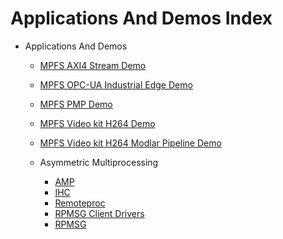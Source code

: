 # Applications And Demos Index

- Applications And Demos
  - [MPFS AXI4 Stream Demo](./mpfs-axi4-stream-demo.md)
  - [MPFS OPC-UA Industrial Edge Demo](./mpfs-opcua-industrial-edge-demo.md)
  - [MPFS PMP Demo](./mpfs-pmp-demo.md)
  - [MPFS Video kit H264 Demo](./mpfs-video-kit-h264-demo.md)
  - [MPFS Video kit H264 Modlar Pipeline Demo](./mpfs-video-kit-h264-modular-pipeline-demo.md)

  - Asymmetric Multiprocessing
    - [AMP](./asymmetric-multiprocessing/amp.md)
    - [IHC](./asymmetric-multiprocessing/ihc.md)
    - [Remoteproc](./asymmetric-multiprocessing/remoteproc.md)
    - [RPMSG Client Drivers](./asymmetric-multiprocessing/rpmsg-client-drivers.md)
    - [RPMSG](./asymmetric-multiprocessing/rpmsg.md)
